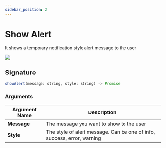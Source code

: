 ```yaml
---
sidebar_position: 2
---
```

# Show Alert

It shows a temporary notification style alert message to the user

![](/img/alert.gif)

## Signature

```javascript
showAlert(message: string, style: string) -> Promise
```

### Arguments

| **Argument Name** | **Description**                                                         |
| ----------------- | ----------------------------------------------------------------------- |
| **Message**       | The message you want to show to the user                                |
| **Style**         | The style of alert message. Can be one of info, success, error, warning |
